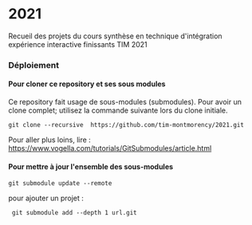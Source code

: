 # 2021
Recueil des projets du cours synthèse en technique d'intégration expérience interactive finissants TIM 2021


### Déploiement 

#### Pour cloner ce repository et ses sous modules
Ce repository fait usage de sous-modules (submodules). 
Pour avoir un clone complet; utilisez la commande suivante lors du clone initiale.

```
git clone --recursive  https://github.com/tim-montmorency/2021.git
```

Pour aller plus loins, lire : https://www.vogella.com/tutorials/GitSubmodules/article.html

#### Pour mettre à jour l'ensemble des sous-modules 

```
git submodule update --remote
```


pour ajouter un projet : 

```
 git submodule add --depth 1 url.git
```

